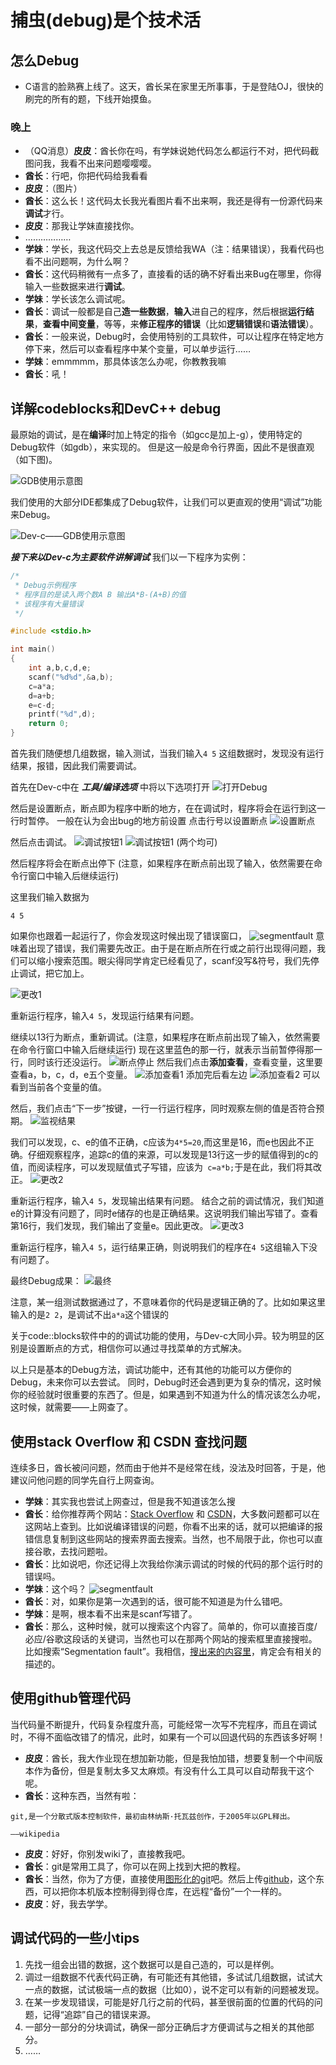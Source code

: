 # 捕虫(debug)是个技术活

## 怎么Debug

+ C语言的脸熟赛上线了。这天，酋长呆在家里无所事事，于是登陆OJ，很快的刷完的所有的题，下线开始摸鱼。 

### 晚上  

+ （QQ消息）**皮皮**：酋长你在吗，有学妹说她代码怎么都运行不对，把代码截图问我，我看不出来问题嘤嘤嘤。
+ **酋长**：行吧，你把代码给我看看
+ **皮皮**：（图片）
+ **酋长**：这么长！这代码太长我光看图片看不出来啊，我还是得有一份源代码来**调试**才行。
+ **皮皮**：那我让学妹直接找你。
+ ………………
+ **学妹**：学长，我这代码交上去总是反馈给我WA（注：结果错误），我看代码也看不出问题啊，为什么啊？
+ **酋长**：这代码稍微有一点多了，直接看的话的确不好看出来Bug在哪里，你得输入一些数据来进行**调试**。
+ **学妹**：学长该怎么调试呢。
+ **酋长**：调试一般都是自己**造一些数据**，**输入**进自己的程序，然后根据**运行结果**，**查看中间变量**，等等，来**修正程序的错误**（比如**逻辑错误**和**语法错误**）。
+ **酋长**：一般来说，Debug时，会使用特别的工具软件，可以让程序在特定地方停下来，然后可以查看程序中某个变量，可以单步运行……
+ **学妹**：emmmmm，那具体该怎么办呢，你教教我嘛
+ **酋长**：吼！

## 详解codeblocks和DevC++ debug  

最原始的调试，是在**编译**时加上特定的指令（如gcc是加上-g），使用特定的Debug软件（如gdb），来实现的。
但是这一般是命令行界面，因此不是很直观（如下图)。

![GDB使用示意图](./gdb黑框.png)

我们使用的大部分IDE都集成了Debug软件，让我们可以更直观的使用“调试”功能来Debug。

![Dev-c——GDB使用示意图](./Dev-cDebug界面.png)

***接下来以Dev-c为主要软件讲解调试***
我们以一下程序为实例： 

```c
/*
 * Debug示例程序 
 * 程序目的是读入两个数A B 输出A*B-(A+B)的值
 * 该程序有大量错误
 */

#include <stdio.h>

int main()
{
	int a,b,c,d,e;
	scanf("%d%d",&a,b);
	c=a*a;
	d=a+b;
	e=c-d;
	printf("%d",d);
	return 0;
}
```  

首先我们随便想几组数据，输入测试，当我们输入````4 5```` 这组数据时，发现没有运行结果，报错，因此我们需要调试。

首先在Dev-c中在 ***工具/编译选项*** 中将以下选项打开
![打开Debug](./打开Debug.png)

然后是设置断点，断点即为程序中断的地方，在在调试时，程序将会在运行到这一行时暂停。
一般在认为会出bug的地方前设置
点击行号以设置断点
![设置断点](./设置断点.png)

然后点击调试。
![调试按钮1](调试按钮1.png)
![调试按钮1](调试按钮2.png)
(两个均可)

然后程序将会在断点出停下
(注意，如果程序在断点前出现了输入，依然需要在命令行窗口中输入后继续运行)

这里我们输入数据为

	4 5

如果你也跟着一起运行了，你会发现这时候出现了错误窗口，
![segmentfault](segmentfault.png)
意味着出现了错误，我们需要先改正。由于是在断点所在行或之前行出现得问题，我们可以缩小搜索范围。眼尖得同学肯定已经看见了，scanf没写&符号，我们先停止调试，把它加上。

![更改1](更改1.png)


重新运行程序，输入````4 5````，发现运行结果有问题。

继续以13行为断点，重新调试。(注意，如果程序在断点前出现了输入，依然需要在命令行窗口中输入后继续运行)
现在这里蓝色的那一行，就表示当前暂停得那一行，同时该行还没运行。
![断点停止](断点停止.png)
然后我们点击**添加查看**，查看变量，这里要查看a，b，c，d，e五个变量。
![添加查看1](添加查看1.png)
添加完后看左边
![添加查看2](添加查看2.png)
可以看到当前各个变量的值。


然后，我们点击“下一步”按键，一行一行运行程序，同时观察左侧的值是否符合预期。
![监视结果](监视结果.png)

我们可以发现，c、e的值不正确，c应该为````4*5=20````,而这里是16，而e也因此不正确。仔细观察程序，追踪c的值的来源，可以发现是13行这一步的赋值得到的c的值，而阅读程序，可以发现赋值式子写错，应该为```` c=a*b;````于是在此，我们将其改正。
![更改2](更改2.png)

重新运行程序，输入````4 5````，发现输出结果有问题。
结合之前的调试情况，我们知道e的计算没有问题了，同时e储存的也是正确结果。这说明我们输出写错了。查看第16行，我们发现，我们输出了变量e。因此更改。
![更改3](更改3.png)

重新运行程序，输入````4 5````，运行结果正确，则说明我们的程序在````4 5````这组输入下没有问题了。

最终Debug成果：
![最终](最终.png)

注意，某一组测试数据通过了，不意味着你的代码是逻辑正确的了。比如如果这里输入的是```2 2```，是调试不出```a*a```这个错误的

关于code::blocks软件中的的调试功能的使用，与Dev-c大同小异。较为明显的区别是设置断点的方式，相信你可以通过寻找菜单的方式解决。 

以上只是基本的Debug方法，调试功能中，还有其他的功能可以方便你的Debug，未来你可以去尝试。
同时，Debug时还会遇到更为复杂的情况，这时候你的经验就时很重要的东西了。但是，如果遇到不知道为什么的情况该怎么办呢，这时候，就需要——上网查了。

## 使用stack Overflow 和 CSDN 查找问题

连续多日，酋长被问问题，然而由于他并不是经常在线，没法及时回答，于是，他建议问他问题的同学先自行上网查询。

+ **学妹**：其实我也尝试上网查过，但是我不知道该怎么搜
+ **酋长**：给你推荐两个网站：[Stack Overflow](https://stackoverflow.com/) 和 [CSDN](https://www.csdn.net/)，大多数问题都可以在这网站上查到。比如说编译错误的问题，你看不出来的话，就可以把编译的报错信息复制到这些网站的搜索界面去搜索。当然，也不局限于此，你也可以直接谷歌，去找问题啦。
+ **酋长**：比如说吧，你还记得上次我给你演示调试的时候的代码的那个运行时的错误吗。
+ **学妹**：这个吗？
![segmentfault](segmentfault.png)
+ **酋长**：对，如果你是第一次遇到的话，很可能不知道是为什么错吧。
+ **学妹**：是啊，根本看不出来是scanf写错了。
+ **酋长**：那么，这种时候，就可以搜索这个内容了。简单的，你可以直接百度/必应/谷歌这段话的关键词，当然也可以在那两个网站的搜索框里直接搜啦。比如搜索“Segmentation fault”。我相信，[搜出来的内容里](https://so.csdn.net/so/search/s.do?q=Segmentation%20fault&t=%20&u=)，肯定会有相关的描述的。

## 使用github管理代码

当代码量不断提升，代码复杂程度升高，可能经常一次写不完程序，而且在调试时，不得不面临改错了的情况，此时，如果有一个可以回退代码的东西该多好啊！

+ **皮皮**：酋长，我大作业现在想加新功能，但是我怕加错，想要复制一个中间版本作为备份，但是复制太多又太麻烦。有没有什么工具可以自动帮我干这个呢。
+ **酋长**：这种东西，当然有啦：
```
git,是一个分散式版本控制软件，最初由林纳斯·托瓦兹创作，于2005年以GPL释出。

——wikipedia
```
+ **皮皮**：好好，你别发wiki了，直接教我吧。
+ **酋长**：git是常用工具了，你可以在网上找到大把的教程。
+ **酋长**：当然，你为了方便，直接使用[图形化的git](https://cn.bing.com/search?q=%E5%9B%BE%E5%BD%A2+git)吧。然后上传[github](https://github.com)，这个东西，可以把你本机版本控制得到得仓库，在远程“备份”一个一样的。
+ **皮皮**：好，我去学学。

## 调试代码的一些小tips

1. 先找一组会出错的数据，这个数据可以是自己造的，可以是样例。
2. 调过一组数据不代表代码正确，有可能还有其他错，多试试几组数据，试试大一点的数据，试试极端一点的数据（比如0），说不定可以有新的问题被发现。
3. 在某一步发现错误，可能是好几行之前的代码，甚至很前面的位置的代码的问题，记得“追踪”自己的错误来源。
4. 一部分一部分的分块调试，确保一部分正确后才方便调试与之相关的其他部分。
5. ……
